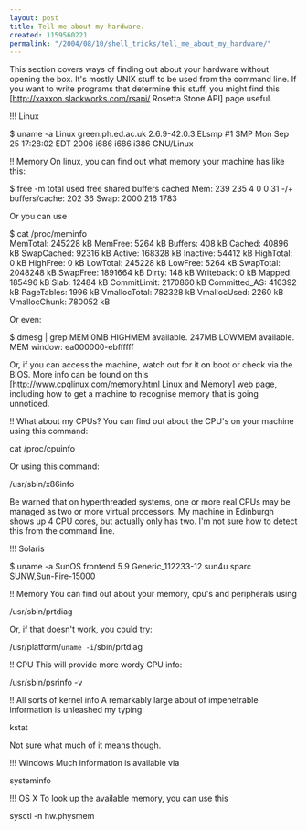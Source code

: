```yaml
---
layout: post
title: Tell me about my hardware.
created: 1159560221
permalink: "/2004/08/10/shell_tricks/tell_me_about_my_hardware/"
---
```

This section covers ways of finding out about your hardware without opening the box.  It's mostly UNIX stuff to be used from the command line.  If you want to write programs that determine this stuff, you might find this [http://xaxxon.slackworks.com/rsapi/ Rosetta Stone API] page useful.
<!--break-->
!!! Linux

 $ uname -a
 Linux green.ph.ed.ac.uk 2.6.9-42.0.3.ELsmp #1 SMP Mon Sep 25 17:28:02 EDT 2006 
 i686 i686 i386 GNU/Linux

!! Memory
On linux, you can find out what memory your machine has like this:

 $ free -m
              total       used       free     shared    buffers     cached
 Mem:           239        235          4          0          0         31
 -/+ buffers/cache:        202         36
 Swap:         2000        216       1783

Or you can use 

 $ cat /proc/meminfo       
 MemTotal:       245228 kB
 MemFree:          5264 kB
 Buffers:           408 kB 
 Cached:          40896 kB
 SwapCached:      92316 kB
 Active:         168328 kB
 Inactive:        54412 kB
 HighTotal:           0 kB
 HighFree:            0 kB
 LowTotal:       245228 kB
 LowFree:          5264 kB
 SwapTotal:     2048248 kB
 SwapFree:      1891664 kB
 Dirty:             148 kB
 Writeback:           0 kB
 Mapped:         185496 kB
 Slab:            12484 kB
 CommitLimit:   2170860 kB
 Committed_AS:   416392 kB
 PageTables:       1996 kB
 VmallocTotal:   782328 kB
 VmallocUsed:      2260 kB
 VmallocChunk:   780052 kB

Or even:

 $ dmesg | grep MEM
 0MB HIGHMEM available.
 247MB LOWMEM available.
  MEM window: ea000000-ebffffff

Or, if you can access the machine, watch out for it on boot or check via the BIOS.  More info can be found on this [http://www.cpqlinux.com/memory.html Linux and Memory] web page, including how to get a machine to recognise memory that is going unnoticed.

!! What about my CPUs?
You can find out about the CPU's on your machine using this command:

 cat /proc/cpuinfo

Or using this command:

 /usr/sbin/x86info

Be warned that on hyperthreaded systems, one or more real CPUs may be managed as two or more virtual processors.  My machine in Edinburgh shows up 4 CPU cores, but actually only has two.  I'm not sure how to detect this from the command line.

!!! Solaris

 $ uname -a
 SunOS frontend 5.9 Generic_112233-12 sun4u sparc SUNW,Sun-Fire-15000

!! Memory
You can find out about your memory, cpu's and peripherals using

 /usr/sbin/prtdiag

Or, if that doesn't work, you could try:

 /usr/platform/`uname -i`/sbin/prtdiag

!! CPU
This will provide more wordy CPU info:

 /usr/sbin/psrinfo -v

!! All sorts of kernel info
A remarkably large about of impenetrable information is unleashed my typing:

 kstat

Not sure what much of it means though.

!!! Windows
Much information is available via 

 systeminfo

!!! OS X
To look up the available memory, you can use this

 sysctl -n hw.physmem

